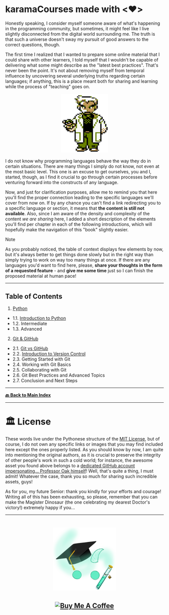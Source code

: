 # karamaCourses made with <❤️>

Honestly speaking, I consider myself someone aware of what's happening in the programming community, but sometimes, it might feel like I live slightly disconnected from the digital world surrounding me. The truth is that such a universe doesn't sway my pursuit of good answers to the correct questions, though.

The first time I realized that I wanted to prepare some online material that I could share with other learners, I told myself that I wouldn't be capable of delivering what some might describe as the "latest best practices". That's never been the point. It's not about removing myself from temporal influence by uncovering several underlying truths regarding certain languages; if anything, this is a place meant both for sharing and learning while the process of "teaching" goes on.

<p align="center">
  <img src="./images/pixel-professor-oak.png" width="150px" alt="A pixel-art visual asset of Professor Oak, from Pokémon.">
</p>

I do not know why programming languages behave the way they do in certain situations. There are many things I simply do not know, not even at the most basic level. This one is an excuse to get ourselves, you and I, started, though, as I find it crucial to go through certain processes before venturing forward into the constructs of any language.

Now, and just for clarification purposes, allow me to remind you that here you'll find the proper connection leading to the specific languages we'll cover from now on. If by any chance you can't find a link redirecting you to a specific language or section, it means that **the content is still not available**. Also, since I am aware of the density and complexity of the content _we are sharing_ here, I added a short description of the elements you'll find per chapter in each of the following introductions, which will hopefully make the navigation of this "book" slightly easier.

> [!NOTE]
> As you probably noticed, the table of context displays few elements by now, but it's always better to get things done slowly but in the right way than simply trying to work on way too many things at once. If there are any languages you'd want to find here, please, **share your thoughts in the form of a requested feature** - and **give me some time** just so I can finish the proposed material at human pace!

---

Table of Contents
-----------------

1. [Python](./01-Python/README.md)
  - 1.1. [Introduction to Python](./01-Python/Introduction/00_setup.py)
  - 1.2. Intermediate
  - 1.3. Advanced

2. [Git & GitHub](./02-Git-GitHub/README.md)
  - 2.1. [Git vs GitHub](./02-Git-GitHub/Introduction/Module-0-git-vs-github.md)
  - 2.2. [Introduction to Version Control](./02-Git-GitHub/Introduction/Module-1-introduction-version-control.md)
  - 2.3. Getting Started with Git
  - 2.4. Working with Git Basics
  - 2.5. Collaborating with Git
  - 2.6. Git Best Practices and Advanced Topics
  - 2.7. Conclusion and Next Steps

---

**[🔙 Back to Main Index](../../README.md)**

---

# 🏛 License

These words live under the Pythonese structure of the [MIT License](LICENSE.txt), but of course, I do not own any specific links or images that you may find included here except the ones properly listed. As you should know by now, I am quite into mentioning the original authors, as it is crucial to preserve the integrity of other people's work in such a cold world; for instance, the awesome asset you found above belongs to a [dedicated GitHub account impersonating... Professor Oak himself](https://github.com/professor-samuel-oak)! Well, that's quite a thing, I must admit! Whatever the case, thank you so much for sharing such incredible assets, guys!

As for you, my future Senior: thank you kindly for your efforts and courage! Writing all of this has been exhausting, so please, remember that you can make the Magister Dinosaur (the one celebrating my dearest Doctor's victory!) extremely happy if you...
<br />

---

<h1 align="center">
  <a href="https://karamazfolio.xyz/"><img src="/images/karaMagister.png" width="200" height="200" alt="Original KaraMagister logo asset.">
</h1>
<h2 align="center">
  <a href="https://www.buymeacoffee.com/JuditKaramazov" target="_blank"><img src="https://cdn.buymeacoffee.com/buttons/v2/default-yellow.png" alt="Buy Me A Coffee" style="height: 60px !important;width: 207px !important;" ></a>
</h2> 

